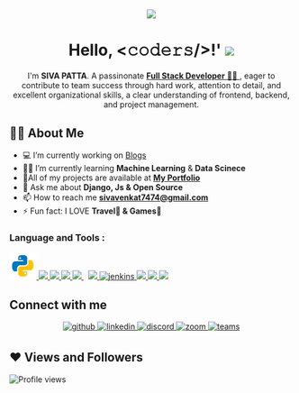 <!-- <h1 align="center">Hi 👋, I'm <b>SIVA PATTA</b></h1> -->
<div align="center">
<img src="https://user-images.githubusercontent.com/42115530/92640221-9728ca00-f2fa-11ea-8994-c72b26e937de.gif" align="center"/>
</div>
<h1 align="center">Hello, &lt;𝚌𝚘𝚍𝚎𝚛𝚜/&gt;!' <img src="https://raw.githubusercontent.com/MartinHeinz/MartinHeinz/master/wave.gif" width="30px"> </h1>
<p align="center">I'm <b>SIVA PATTA</b>. A passinonate <a href="https://sivavenkat007.github.io/resume/"  target="_blank" rel="noopener noreferrer"><b>Full Stack Developer</b> 👨‍💻 </a>, eager to contribute to team success through hard work, attention to detail, and
excellent organizational skills, a clear understanding of frontend, backend, and project management.</p>

## 🙋‍♂️ About Me

- 💻 I’m currently working on [Blogs](https://github.com/sivavenkat007/Blogs)
- 👨‍💻 I’m currently learning **Machine Learning** & **Data Scinece**
- 📁All of my projects are available at **[My Portfolio](https://github.com/sivavenkat007)**
- 💬 Ask me about **Django, Js & Open Source**
- 📫 How to reach me **sivavenkat7474@gmail.com**
- ⚡ Fun fact: I LOVE **Travel🧳 & Games🎯**

### **Language and Tools :**

<!-- BLOG-POST-LIST:START -->
<!-- BLOG-POST-LIST:END -->

<p align="left">
    <a href="https://www.python.org" target="_blank"> <img src="https://github.com/sivavenkat007/sivavenkat007/blob/master/python.gif" width="48px" height="48px" /> </a>
    <a href="https://developer.mozilla.org/en-US/docs/Web/JavaScript" target="_blank"> <img src="https://img.icons8.com/color/48/000000/javascript.png"/> </a> 
    <a href="https://www.w3.org/html/" target="_blank"> <img src="https://img.icons8.com/color/48/000000/html-5.png"/> </a> 
    <a href="https://www.w3schools.com/css/" target="_blank"> <img src="https://img.icons8.com/color/48/000000/css3.png"/> </a> 
    <a style="padding-right:8px;" href="https://www.mysql.com/" target="_blank"> <img src="https://img.icons8.com/fluent/50/000000/mysql-logo.png"/> </a>
    <a href="https://git-scm.com/" target="_blank"> <img src="https://img.icons8.com/color/48/000000/git.png"/> </a> 
    <a href="https://www.jenkins.io" target="_blank"> <img src="https://www.vectorlogo.zone/logos/jenkins/jenkins-icon.svg" alt="jenkins" width="48" height="48"/> </a> 
    <a href="https://www.java.com" target="_blank"> <img src="https://img.icons8.com/color/48/000000/java-coffee-cup-logo.png"/> </a>
    <a href="https://reactjs.org/" target="_blank"> <img src="https://img.icons8.com/color/48/000000/react-native.png"/> </a> 
    <a href="https://www.cprogramming.com/" target="_blank"> <img src="https://img.icons8.com/color/48/000000/c-programming.png"/> </a> 
</p>

## Connect with me

<div align="center">
    <a href="https://github.com/sivavenkat007" target="_blank">
        <img src=https://img.shields.io/badge/github-%2324292e.svg?&style=for-the-badge&logo=github&logoColor=white alt=github style="margin-bottom: 5px;" />
    </a>
    <a href="https://www.linkedin.com/in/sivavenkat369/" target="_blank">
        <img src=https://img.shields.io/badge/linkedin-%231E77B5.svg?&style=for-the-badge&logo=linkedin&logoColor=white alt=linkedin style="margin-bottom: 5px;" />
    </a>
    <a href="https://discord.gg/HDSKbch" target="_blank">
        <img src=https://img.shields.io/badge/Discord-7289DA?style=for-the-badge&logo=discord&logoColor=white alt=discord style="margin-bottom: 5px;" />
    </a>
    <a href="https://tinyurl.com/sivapatta" target="_blank">
        <img src=https://img.shields.io/badge/Zoom-2D8CFF?style=for-the-badge&logo=zoom&logoColor=white alt=zoom style="margin-bottom: 5px;" />
    </a>
    <a href="https://teams.microsoft.com/l/chat/0/0?users=sivavenkat369@hotmail.com" target="_blank">
        <img src=https://img.shields.io/badge/Microsoft_Teams-6264A7?style=for-the-badge&logo=microsoft-teams&logoColor=white alt=teams style="margin-bottom: 5px;" />
    </a>
</div>

## ❤ Views and Followers

![Profile views](https://gpvc.arturio.dev/sivavenkat007)

